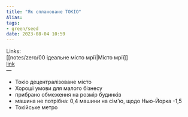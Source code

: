 ```yaml
---
title: "Як сплановане ТОКІО"
Alias: 
tags:
- green/seed
date: 2023-08-04 10:59
---
```

Links:  
[[notes/zero/00 ідеальне місто мрії|Місто мрії]]  
[link](https://www.youtube.com/watch?v=-7W0NL9xQco&t=660)  
— 
- Токіо децентралізоване місто
- Хороші умови для малого бізнесу
- прибрано обмеження на розмір будинків
- машина не потрібна: 0,4 машини на сім'ю, щодо Нью-Йорка -1,5
- Токійське метро
